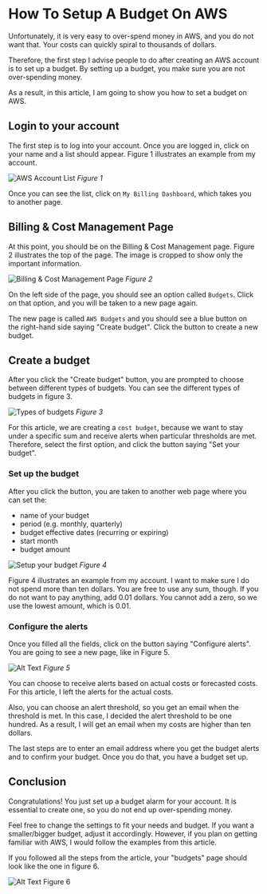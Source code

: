 # How To Setup A Budget On AWS

Unfortunately, it is very easy to over-spend money in AWS, and you do not want that. Your costs can quickly spiral to thousands of dollars. 

Therefore, the first step I advise people to do after creating an AWS account is to set up a budget. By setting up a budget, you make sure you are not over-spending money. 

As a result, in this article, I am going to show you how to set a budget on AWS.

## Login to your account
The first step is to log into your account. Once you are logged in, click on your name and a list should appear. Figure 1 illustrates an example from my account.

![AWS Account List](https://dev-to-uploads.s3.amazonaws.com/i/a1nenvv5lthdhsi69io2.png)
*Figure 1*

Once you can see the list, click on `My Billing Dashboard`, which takes you to another page.

## Billing & Cost Management Page
At this point, you should be on the Billing & Cost Management page. Figure 2 illustrates the top of the page. The image is cropped to show only the important information. 

![Billing & Cost Management Page](https://dev-to-uploads.s3.amazonaws.com/i/h8uxhh654rvt4hrqzdbf.png)
*Figure 2*

On the left side of the page, you should see an option called `Budgets`. Click on that option, and you will be taken to a new page again. 

The new page is called `AWS Budgets` and you should see a blue button on the right-hand side saying "Create budget". Click the button to create a new budget. 

## Create a budget
After you click the "Create budget" button, you are prompted to choose between different types of budgets. You can see the different types of budgets in figure 3.

![Types of budgets](https://dev-to-uploads.s3.amazonaws.com/i/jtz1vpe2cbb6f3kr9mi4.png)
*Figure 3*

For this article, we are creating a `cost budget`, because we want to stay under a specific sum and receive alerts when particular thresholds are met. Therefore, select the first option, and click the button saying "Set your budget".

### Set up the budget
After you click the button, you are taken to another web page where you can set the:

* name of your budget
* period (e.g. monthly, quarterly)
* budget effective dates (recurring or expiring)
* start month
* budget amount

![Setup your budget](https://dev-to-uploads.s3.amazonaws.com/i/38yrg1gjmzh5ab3hbkvq.png)
*Figure 4*

Figure 4 illustrates an example from my account. I want to make sure I do not spend more than ten dollars. You are free to use any sum, though. If you do not want to pay anything, add 0.01 dollars. You cannot add a zero, so we use the lowest amount, which is 0.01.

### Configure the alerts
Once you filled all the fields, click on the button saying "Configure alerts". You are going to see a new page, like in Figure 5. 


![Alt Text](https://dev-to-uploads.s3.amazonaws.com/i/sr4j0mpeicchonacak9g.png)
*Figure 5*

You can choose to receive alerts based on actual costs or forecasted costs. For this article, I left the alerts for the actual costs. 

Also, you can choose an alert threshold, so you get an email when the threshold is met. In this case, I decided the alert threshold to be one hundred. As a result, I will get an email when my costs are higher than ten dollars. 

The last steps are to enter an email address where you get the budget alerts and to confirm your budget. Once you do that, you have a budget set up. 

## Conclusion
Congratulations! You just set up a budget alarm for your account. It is essential to create one, so you do not end up over-spending money. 

Feel free to change the settings to fit your needs and budget. If you want a smaller/bigger budget, adjust it accordingly. However, if you plan on getting familiar with AWS, I would follow the examples from this article.

If you followed all the steps from the article, your "budgets" page should look like the one in figure 6.

![Alt Text](https://dev-to-uploads.s3.amazonaws.com/i/lkdmbl8jnekukqcwindm.png)
Figure 6